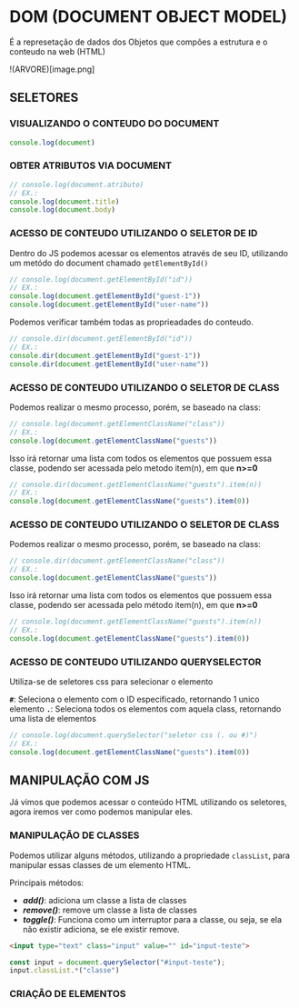 # DOM (DOCUMENT OBJECT MODEL)
É a represetação de dados dos Objetos que compões a estrutura e o conteudo na web (HTML)

!(ARVORE)[image.png]

## SELETORES
### VISUALIZANDO O CONTEUDO DO DOCUMENT
```js
console.log(document)
```
### OBTER ATRIBUTOS VIA DOCUMENT
```js
// console.log(document.atributo)
// EX.:
console.log(document.title)
console.log(document.body)
```
### ACESSO DE CONTEUDO UTILIZANDO O SELETOR DE ID 
Dentro do JS podemos acessar os elementos através de seu ID, utilizando um metódo do document chamado `getElementById()`
```js
// console.log(document.getElementById("id"))
// EX.:
console.log(document.getElementById("guest-1"))
console.log(document.getElementById("user-name"))
```
Podemos verificar também todas as proprieadades do conteudo.
```js
// console.dir(document.getElementById("id"))
// EX.:
console.dir(document.getElementById("guest-1"))
console.dir(document.getElementById("user-name"))
```
### ACESSO DE CONTEUDO UTILIZANDO O SELETOR DE CLASS
Podemos realizar o mesmo processo, porém, se baseado na class:
```js
// console.log(document.getElementClassName("class"))
// EX.:
console.log(document.getElementClassName("guests"))
```
Isso irá retornar uma lista com todos os elementos que possuem essa classe, podendo ser acessada pelo metodo item(n), em que **n>=0**
```js
// console.dir(document.getElementClassName("guests").item(n))
// EX.:
console.log(document.getElementClassName("guests").item(0))
```
### ACESSO DE CONTEUDO UTILIZANDO O SELETOR DE CLASS
Podemos realizar o mesmo processo, porém, se baseado na class:
```js
// console.dir(document.getElementClassName("class"))
// EX.:
console.log(document.getElementClassName("guests"))
```
Isso irá retornar uma lista com todos os elementos que possuem essa classe, podendo ser acessada pelo método item(n), em que **n>=0**
```js
// console.log(document.getElementClassName("guests").item(n))
// EX.:
console.log(document.getElementClassName("guests").item(0))
```
### ACESSO DE CONTEUDO UTILIZANDO QUERYSELECTOR
Utiliza-se de seletores css para selecionar o elemento

**`#`**: Seleciona o elemento com o ID especificado, retornando 1 unico elemento
**`.`**: Seleciona todos os elementos com aquela class, retornando uma lista de elementos
```js
// console.log(document.querySelector("seletor css (. ou #)")
// EX.:
console.log(document.getElementClassName("guests").item(0))
```

## MANIPULAÇÃO COM JS
Já vimos que podemos acessar o conteúdo HTML utilizando os seletores, agora iremos ver como podemos manipular eles.
### MANIPULAÇÃO DE CLASSES
Podemos utilizar alguns métodos, utilizando a propriedade `classList`, para manipular essas classes de um elemento HTML.

Principais métodos:
- ***add()***: adiciona um classe a lista de classes
- ***remove()***: remove um classe a lista de classes
- ***toggle()***: Funciona como um interruptor para a classe, ou seja, se ela não existir adiciona, se ele existir remove.
```html
<input type="text" class="input" value="" id="input-teste">
```
```js
const input = document.querySelector("#input-teste");
input.classList.*("classe")
```
### CRIAÇÃO DE ELEMENTOS
